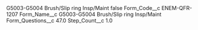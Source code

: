 <?xml version="1.0" encoding="UTF-8"?>
<CustomMetadata xmlns="http://soap.sforce.com/2006/04/metadata" xmlns:xsi="http://www.w3.org/2001/XMLSchema-instance" xmlns:xsd="http://www.w3.org/2001/XMLSchema">
    <label>G5003-G5004 Brush/Slip ring Insp/Maint</label>
    <protected>false</protected>
    <values>
        <field>Form_Code__c</field>
        <value xsi:type="xsd:string">ENEM-QFR-1207</value>
    </values>
    <values>
        <field>Form_Name__c</field>
        <value xsi:type="xsd:string">G5003-G5004 Brush/Slip ring Insp/Maint</value>
    </values>
    <values>
        <field>Form_Questions__c</field>
        <value xsi:type="xsd:double">47.0</value>
    </values>
    <values>
        <field>Step_Count__c</field>
        <value xsi:type="xsd:double">1.0</value>
    </values>
</CustomMetadata>
